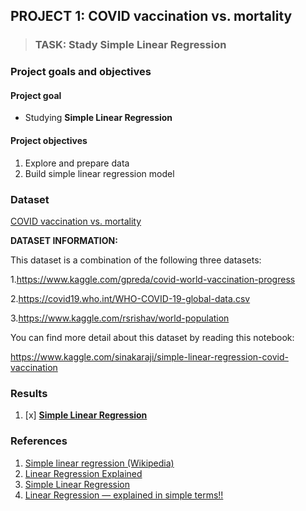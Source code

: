 ## PROJECT 1: COVID vaccination vs. mortality


> ### TASK: Stady Simple Linear Regression


### Project goals and objectives

#### Project goal

- Studying **Simple Linear Regression**

#### Project objectives

1. Explore and prepare data 
2. Build simple linear regression model


### Dataset

[COVID vaccination vs. mortality](https://www.kaggle.com/sinakaraji/covid-vaccination-vs-death)

**DATASET INFORMATION:**

This dataset is a combination of the following three datasets:

1.https://www.kaggle.com/gpreda/covid-world-vaccination-progress

2.https://covid19.who.int/WHO-COVID-19-global-data.csv

3.https://www.kaggle.com/rsrishav/world-population

You can find more detail about this dataset by reading this notebook:

https://www.kaggle.com/sinakaraji/simple-linear-regression-covid-vaccination


### Results

1. [x] [**Simple Linear Regression**](https://github.com/rttrif/TrifonovRS.Machine_Learning_Portfolio.github.io/blob/main/REGRESSION/Project%201:%20COVID%20vaccination%20vs.%20mortality/Simple_Linear_Regression.ipynb)



### References

1. [Simple linear regression (Wikipedia)](https://en.wikipedia.org/wiki/Simple_linear_regression)
2. [Linear Regression Explained](https://towardsdatascience.com/linear-regression-explained-1b36f97b7572)
3. [Simple Linear Regression](https://www.jmp.com/en_my/statistics-knowledge-portal/what-is-regression.html)
4. [Linear Regression — explained in simple terms!!](https://medium.com/analytics-vidhya/linear-regression-explained-in-simple-terms-yagnik-8f9eccb680ec)
